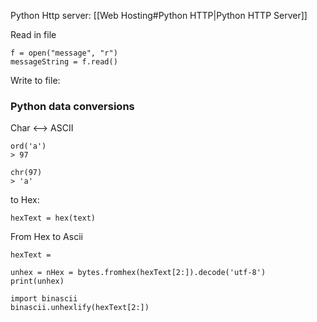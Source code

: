 Python Http server:
[[Web Hosting#Python HTTP|Python HTTP Server]]

Read in file
```
f = open("message", "r")  
messageString = f.read()
```
Write to file:
### Python data conversions
Char <--> ASCII
```
ord('a')
> 97

chr(97)
> 'a'
```

to Hex:
```
hexText = hex(text)
```

From Hex to Ascii
```
hexText = 

unhex = nHex = bytes.fromhex(hexText[2:]).decode('utf-8')
print(unhex)

import binascii
binascii.unhexlify(hexText[2:])
```